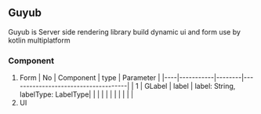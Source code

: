 ## Guyub
Guyub is Server side rendering library build dynamic ui and form use by kotlin multiplatform

### Component
1. Form
| No | Component | type   | Parameter                           |
|----|-----------|--------|-------------------------------------|
| 1  | GLabel    | label  |  label: String, labelType: LabelType|
|    |           |        |                                     |
|    |           |        |                                     |
2. UI